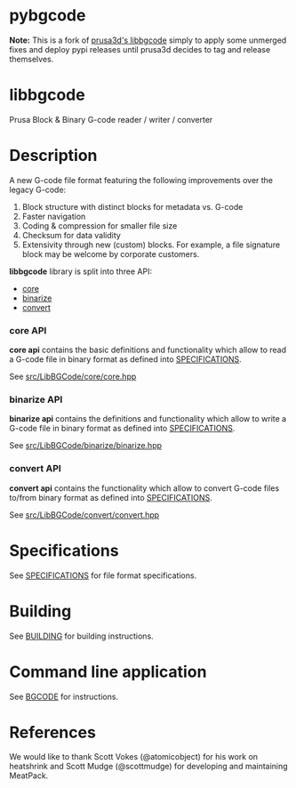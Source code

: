 # pybgcode

**Note:** This is a fork of [prusa3d's libbgcode](https://github.com/prusa3d/libbgcode) simply to apply some unmerged fixes and deploy pypi releases until prusa3d decides to tag and release themselves.

# libbgcode

Prusa Block &amp; Binary G-code reader / writer / converter

# Description

A new G-code file format featuring the following improvements over the legacy G-code:
1) Block structure with distinct blocks for metadata vs. G-code
2) Faster navigation
3) Coding & compression for smaller file size
4) Checksum for data validity
5) Extensivity through new (custom) blocks. For example, a file signature block may be welcome by corporate customers.

**libbgcode** library is split into three API:
* [core](#core-api)
* [binarize](#binarize-api)
* [convert](#convert-api)

### core API

**core api** contains the basic definitions and functionality which allow to read a G-code file in binary format as defined into [SPECIFICATIONS](doc/specifications.md).

See [src/LibBGCode/core/core.hpp](src/LibBGCode/core/core.hpp)

### binarize API

**binarize api** contains the definitions and functionality which allow to write a G-code file in binary format as defined into [SPECIFICATIONS](doc/specifications.md).

See [src/LibBGCode/binarize/binarize.hpp](src/LibBGCode/binarize/binarize.hpp)

### convert API

**convert api** contains the functionality which allow to convert G-code files to/from binary format as defined into [SPECIFICATIONS](doc/specifications.md).

See [src/LibBGCode/convert/convert.hpp](src/LibBGCode/convert/convert.hpp)

# Specifications

See [SPECIFICATIONS](doc/specifications.md) for file format specifications.

# Building

See [BUILDING](doc/building.md) for building instructions.

# Command line application

See [BGCODE](doc/bgcode.md) for instructions.

# References

We would like to thank Scott Vokes (@atomicobject) for his work on heatshrink and
Scott Mudge (@scottmudge) for developing and maintaining MeatPack.